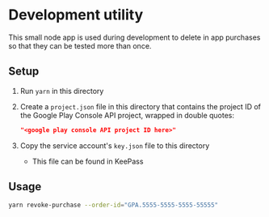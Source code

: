 # Development utility

This small node app is used during development to delete in app purchases so
that they can be tested more than once.

## Setup

1. Run `yarn` in this directory
1. Create a `project.json` file in this directory that contains the project ID
   of the Google Play Console API project, wrapped in double quotes:

   ```json
   "<google play console API project ID here>"
   ```

1. Copy the service account's `key.json` file to this directory
   - This file can be found in KeePass

## Usage

```sh
yarn revoke-purchase --order-id="GPA.5555-5555-5555-55555"
```
